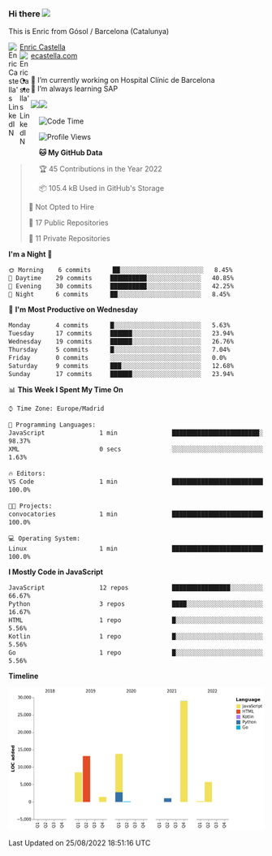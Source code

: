 ### Hi there <img src="https://media.giphy.com/media/hvRJCLFzcasrR4ia7z/giphy.gif" width="25px">

This is Enric from Gósol / Barcelona (Catalunya) 

<a href="https://www.linkedin.com/in/enric-castella/">
  <img align="left" alt="Enric Castella's LinkedIN" width="22px" src="https://raw.githubusercontent.com/peterthehan/peterthehan/master/assets/linkedin.svg" />
  Enric Castella
</a><br>

<a href="https://www.linkedin.com/in/enric-castella/">
  <img align="left" alt="Enric Castella's LinkedIN" width="22px" src="https://cdn-icons-png.flaticon.com/128/2034/2034607.png" />
  ecastella.com
</a><br><br>

- 🔭 I’m currently working on Hospital Clínic de Barcelona
- 🌱 I’m always learning SAP

<img align="left" height="170" src="https://github-readme-stats.vercel.app/api/top-langs/?username=enric11&layout=compact">

<img height="170" src="https://github-readme-stats.vercel.app/api?username=enric11&count_private=true&show_icons=true">

<!--START_SECTION:waka-->
![Code Time](http://img.shields.io/badge/Code%20Time-75%20hrs%2044%20mins-blue)

![Profile Views](http://img.shields.io/badge/Profile%20Views-8-blue)

**🐱 My GitHub Data** 

> 🏆 45 Contributions in the Year 2022
 > 
> 📦 105.4 kB Used in GitHub's Storage 
 > 
> 🚫 Not Opted to Hire
 > 
> 📜 17 Public Repositories 
 > 
> 🔑 11 Private Repositories  
 > 
**I'm a Night 🦉** 

```text
🌞 Morning    6 commits      ██░░░░░░░░░░░░░░░░░░░░░░░   8.45% 
🌆 Daytime    29 commits     ██████████░░░░░░░░░░░░░░░   40.85% 
🌃 Evening    30 commits     ██████████░░░░░░░░░░░░░░░   42.25% 
🌙 Night      6 commits      ██░░░░░░░░░░░░░░░░░░░░░░░   8.45%

```
📅 **I'm Most Productive on Wednesday** 

```text
Monday       4 commits      █░░░░░░░░░░░░░░░░░░░░░░░░   5.63% 
Tuesday      17 commits     ██████░░░░░░░░░░░░░░░░░░░   23.94% 
Wednesday    19 commits     ██████░░░░░░░░░░░░░░░░░░░   26.76% 
Thursday     5 commits      █░░░░░░░░░░░░░░░░░░░░░░░░   7.04% 
Friday       0 commits      ░░░░░░░░░░░░░░░░░░░░░░░░░   0.0% 
Saturday     9 commits      ███░░░░░░░░░░░░░░░░░░░░░░   12.68% 
Sunday       17 commits     ██████░░░░░░░░░░░░░░░░░░░   23.94%

```


📊 **This Week I Spent My Time On** 

```text
⌚︎ Time Zone: Europe/Madrid

💬 Programming Languages: 
JavaScript               1 min               ████████████████████████░   98.37% 
XML                      0 secs              ░░░░░░░░░░░░░░░░░░░░░░░░░   1.63%

🔥 Editors: 
VS Code                  1 min               █████████████████████████   100.0%

🐱‍💻 Projects: 
convocatories            1 min               █████████████████████████   100.0%

💻 Operating System: 
Linux                    1 min               █████████████████████████   100.0%

```

**I Mostly Code in JavaScript** 

```text
JavaScript               12 repos            ████████████████░░░░░░░░░   66.67% 
Python                   3 repos             ████░░░░░░░░░░░░░░░░░░░░░   16.67% 
HTML                     1 repo              █░░░░░░░░░░░░░░░░░░░░░░░░   5.56% 
Kotlin                   1 repo              █░░░░░░░░░░░░░░░░░░░░░░░░   5.56% 
Go                       1 repo              █░░░░░░░░░░░░░░░░░░░░░░░░   5.56%

```


**Timeline**

![Chart not found](https://raw.githubusercontent.com/enric11/enric11/main/charts/bar_graph.png) 


 Last Updated on 25/08/2022 18:51:16 UTC
<!--END_SECTION:waka-->

<!-- ![](https://visitor-badge.glitch.me/badge?page_id=enric11.enric11) -->
